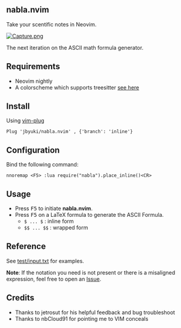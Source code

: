 nabla.nvim
-----------

Take your scentific notes in Neovim.

[![Capture.png](https://i.postimg.cc/L80ByqPz/Capture.png)](https://postimg.cc/VJnCvkD6)


The next iteration on the ASCII math formula generator.

Requirements
------------

* Neovim nightly
* A colorscheme which supports treesitter [see here](https://github.com/rockerBOO/awesome-neovim#treesitter-supported-colorschemes)

Install
-------

Using [vim-plug](https://github.com/junegunn/vim-plug)

```vim
Plug 'jbyuki/nabla.nvim' , {'branch': 'inline'}
```

Configuration
-------------

Bind the following command:

```vim
nnoremap <F5> :lua require("nabla").place_inline()<CR>
```

Usage
-----

* Press <kbd>F5</kbd> to initiate **nabla.nvim**.
* Press <kbd>F5</kbd> on a LaTeX formula to generate the ASCII Formula.
  * `$ ... $` : inline form
  * `$$ ... $$` : wrapped form

Reference
---------

See [test/input.txt](https://github.com/jbyuki/nabla.nvim/blob/master/test/input.txt) for examples.

**Note**: If the notation you need is not present or there is a misaligned expression, feel free to open an [Issue](https://github.com/jbyuki/nabla.nvim/issues).

Credits
-------

* Thanks to jetrosut for his helpful feedback and bug troubleshoot
* Thanks to nbCloud91 for pointing me to VIM conceals
